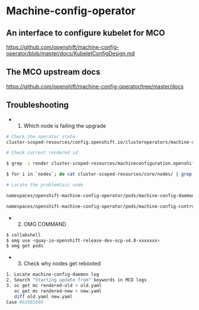 # Machine-config-operator

## An interface to configure kubelet for MCO

<https://github.com/openshift/machine-config-operator/blob/master/docs/KubeletConfigDesign.md>

## The MCO upstream docs

<https://github.com/openshift/machine-config-operator/tree/master/docs>

## Troubleshooting

* 1. Which node is failing the upgrade

~~~bash
# Check the operator state
cluster-scoped-resources/config.openshift.io/clusteroperators/machine-config.yaml

# Check current rendered id

$ grep -i render cluster-scoped-resources/machineconfiguration.openshift.io/machineconfigpools/worker.yaml

$ for i in `nodes`; do cat cluster-scoped-resources/core/nodes/ | grep -i render; done
~~~

~~~bash
# Locate the problemtaic node

namespaces/openshift-machine-config-operator/pods/machine-config-daemon*/logs/

namespaces/openshift-machine-config-operator/pods/machine-config-controller/logs/
~~~

* 2. OMG COMMAND

~~~bash
$ collabshell
$ omg use <quay-io-openshift-release-dev-ocp-v4.0-xxxxxxx>
$ omg get pods
~~~

* 3. Check why nodes get rebooted

~~~bash
1. Locate machine-config-daemon log
2. Search "Starting update from" keywords in MCD logs
3. oc get mc rendered-old > old.yaml
   oc get mc rendered-new > new.yaml
   diff old.yaml new.yaml
Case #02883889
~~~
